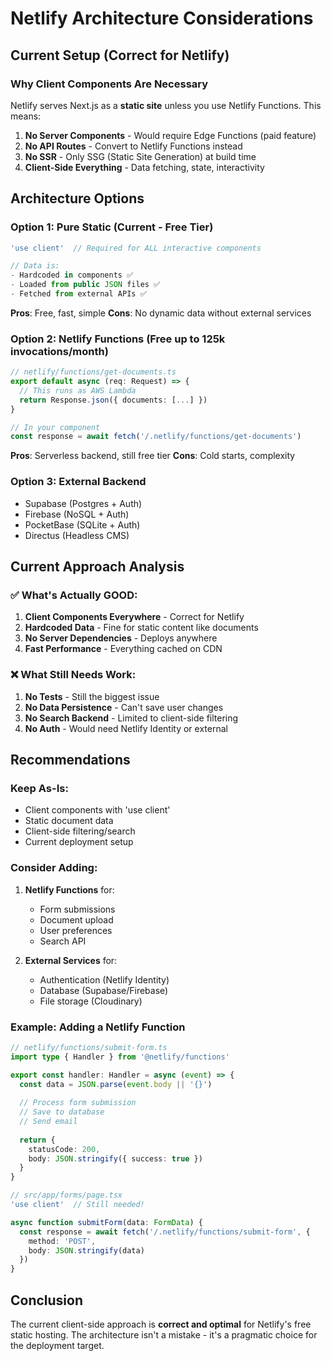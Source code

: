 # Netlify Architecture Considerations

## Current Setup (Correct for Netlify)

### Why Client Components Are Necessary

Netlify serves Next.js as a **static site** unless you use Netlify Functions. This means:

1. **No Server Components** - Would require Edge Functions (paid feature)
2. **No API Routes** - Convert to Netlify Functions instead
3. **No SSR** - Only SSG (Static Site Generation) at build time
4. **Client-Side Everything** - Data fetching, state, interactivity

## Architecture Options

### Option 1: Pure Static (Current - Free Tier)
```typescript
'use client'  // Required for ALL interactive components

// Data is:
- Hardcoded in components ✅
- Loaded from public JSON files ✅ 
- Fetched from external APIs ✅
```

**Pros**: Free, fast, simple
**Cons**: No dynamic data without external services

### Option 2: Netlify Functions (Free up to 125k invocations/month)
```typescript
// netlify/functions/get-documents.ts
export default async (req: Request) => {
  // This runs as AWS Lambda
  return Response.json({ documents: [...] })
}

// In your component
const response = await fetch('/.netlify/functions/get-documents')
```

**Pros**: Serverless backend, still free tier
**Cons**: Cold starts, complexity

### Option 3: External Backend
- Supabase (Postgres + Auth)
- Firebase (NoSQL + Auth)  
- PocketBase (SQLite + Auth)
- Directus (Headless CMS)

## Current Approach Analysis

### ✅ What's Actually GOOD:
1. **Client Components Everywhere** - Correct for Netlify
2. **Hardcoded Data** - Fine for static content like documents
3. **No Server Dependencies** - Deploys anywhere
4. **Fast Performance** - Everything cached on CDN

### ❌ What Still Needs Work:
1. **No Tests** - Still the biggest issue
2. **No Data Persistence** - Can't save user changes
3. **No Search Backend** - Limited to client-side filtering
4. **No Auth** - Would need Netlify Identity or external

## Recommendations

### Keep As-Is:
- Client components with 'use client'
- Static document data
- Client-side filtering/search
- Current deployment setup

### Consider Adding:
1. **Netlify Functions** for:
   - Form submissions
   - Document upload
   - User preferences
   - Search API

2. **External Services** for:
   - Authentication (Netlify Identity)
   - Database (Supabase/Firebase)
   - File storage (Cloudinary)

### Example: Adding a Netlify Function

```typescript
// netlify/functions/submit-form.ts
import type { Handler } from '@netlify/functions'

export const handler: Handler = async (event) => {
  const data = JSON.parse(event.body || '{}')
  
  // Process form submission
  // Save to database
  // Send email
  
  return {
    statusCode: 200,
    body: JSON.stringify({ success: true })
  }
}
```

```typescript
// src/app/forms/page.tsx
'use client'  // Still needed!

async function submitForm(data: FormData) {
  const response = await fetch('/.netlify/functions/submit-form', {
    method: 'POST',
    body: JSON.stringify(data)
  })
}
```

## Conclusion

The current client-side approach is **correct and optimal** for Netlify's free static hosting. The architecture isn't a mistake - it's a pragmatic choice for the deployment target.